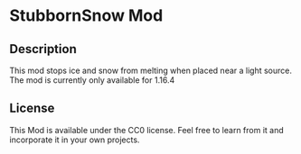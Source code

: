 # StubbornSnow Mod

## Description
This mod stops ice and snow from melting when placed near a light source.
The mod is currently only available for 1.16.4

## License
This Mod is available under the CC0 license. Feel free to learn from it and incorporate it in your own projects.
